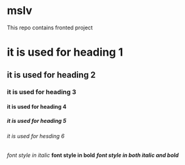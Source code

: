 # mslv
This repo contains fronted project
# it is used for heading 1
## it is used for heading 2
### it is used for heading 3
#### it is used for heading 4
##### it is used for heading 5
###### it is used for hesding 6
*font style in italic*
**font style in bold**
***font style in both italic and bold***

